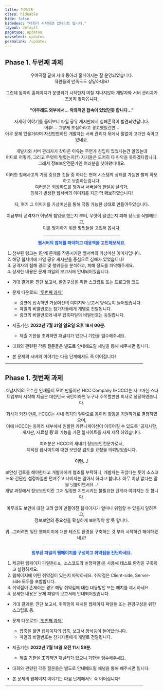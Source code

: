 ```yaml
---
title: 진행상황
class: hideable
hide: false
hidedesc: "대회가 시작되면 업데이트 됩니다."
layout: default
pagetype: updates
navselect: updates
permalink: /updates
---
```


## Phase 1. 두번째 과제

<center>
우여곡절 끝에 사내 동아리 홈페이지는 잘 운영되었습니다. <br>
직원들의 만족도도 상당하네요! <br>
<br>
그런데 동아리 홈페이지가 운영되기 시작한지 며칠 지나지않아 개발자와 서버 관리자가 조용히 찾아옵니다.<br>
<br>
<b> "아무래도 외부에서... 악의적인 접속이 있었던듯 합니다..."</b><br>
<br>
자세히 이야기를 들어보니 파일 공유 게시판에서 침해흔적이 발견되었답니다.<br>
어휴!... 그렇게 조심하라고 경고했었건만... <br>
아무 문제 없을거라며 자신만만하던 개발자는 서버 관리자 뒤에서 말없이 고개만 숙이고 있네요.<br>
<br>
개발자와 서버 관리자가 찾아온 이유는 무언가 침입이 있었다는건 알겠는데<br>
어디로 어떻게, 그리고 무엇이 털렸는지(?) 자기들은 도저히 다 파악을 못하겠다합니다.<br>
그래서 정보보안전문가인 여러분을 찾아왔다네요.<br>
<br>
이러한 침해사고의 가장 중요한 것들 중 하나는 현재 시스템의 상태를 가능한 빨리 확보하고 보존하는겁니다.<br>
여러분은 외장하드를 챙겨서 서버실에 한달음 달려가, <br>
침해가 발생한 웹서버의 이미지를 지금 막 확보하였습니다! <br>
<br>
자, 여기 그 이미지를 가상머신을 통해 작동 가능한 상태로 만들어두었습니다. <br>
<br>
지금부터 공격자가 어떻게 침입을 했는지 부터, 무엇이 털렸는지 피해 정도를 식별해보고,<br>
이를 방지하기 위한 방법들을 고민해 봅시다.<br>

<p></p><hr style="width:50%;"><p></p>
<b style="font-weight: 700;color:#1154FF"> 웹서버의 침해를 파악하고 대응책을 고민해보세요. </b>
</center>

1. 첨부된 링크는 1단계 문제를 작동시키던 웹서버의 가상머신 이미지입니다. 
2. 해당 웹서버에 파일 공유 게시판을 중심으로 침해가 있었습니다!
3. 공격자의 침해 경로 및 행위등을 분석하고, 피해 정도를 파악해주세요.
4. 상세한 내용은 문제 파일의 보고서에 안내되어있습니다.
   
* 기대 결과물: 진단 보고서, 환경구성을 위한 스크립트 또는 프로그램 코드
  
* 문제 다운로드: ['두번째 과제'](https://src-jnu.myDS.me:38881/sharing/HE9NbD1Vl)  
    - 링크에 접속하면 가상머신의 이미지와 보고서 양식등이 들어있습니다. 
    - 파일의 비밀번호는 참가자들에게 개별로 전달됩니다. 
    - 링크의 비밀번호와 내부 압축파일의 비밀번호는 동일합니다.
  
* 제출기한: **2022년 7월 31일 일요일 오후 18시 00분.** 
   - 제출 기한을 초과하면 패널티가 있으니 기한을 엄수해주세요.
  
* 대회와 관련된 각종 질문들은 별도로 안내해드릴 채널을 통해 해주시면 됩니다.

* 본 문제의 서버의 이야기는 다음 단계에서도 죽 이어집니다!

<p></p><hr style="width:90%;"><p></p>

## Phase 1. 첫번째 과제

<center>
호남지역의 우수한 인재들이 모여 만들어낸 HCC Company (HCCC)는 자그마한 스타트업부터 시작해 지금은 대한민국 국민이라면 누구나 주목할만한 회사로 성장하였습니다. <br>
<br>
회사가 커진 만큼, HCCC는 사내 복지의 일환으로 동아리 활동을 지원하기로 결정하였으며,<br>
이에 HCCC는 동아리 내부에서 원할한 커뮤니케이션이 이루어질 수 있도록 '공지사항, 게시판, 자료실 등'의 기능을 가진 웹사이트를 자체 제작 하였습니다.  <br>
<br>
여러분은 HCCC의 새내기 정보보안전문가로서, <br>
제작된 웹사이트에 대한 보안성 검토를 요청을 의뢰받았습니다.  <br>
<br>
<b> 이런...! </b><br>
<br>   
보안성 검토를 해야한다고 개발자에게 협조를 부탁하니, 개발자는 귀찮다는 듯이 소스코드와 간단한 설정파일만 던져주고 나머지는 알아서 하라고 합니다. 아무 이상 없다는 말을 덧붙이면서요...!  <br>
개발 과정에서 정보보안이란 그저 일정만 지연시키는 불필요한 단계라 여겨지는 듯 합니다.  <br>
<br>
아무래도 보안에 대한 고려 없이 만들어진 웹페이지가 얼마나 위험할 수 있을지 알려주고, <br>
정보보안의 중요성을 확실하게 보여줘야 할 듯 합니다. <br>
<br>
뭐...그러려면 일단 웹페이지에 대한 테스트 환경을 구축하는 것 부터 시작하긴 해야하겠네요! <br>
<p></p><hr style="width:50%;"><p></p>
<b style="font-weight: 700;color:#1154FF"> 첨부된 파일의 웹페이지를 구성하고 취약점을 진단하세요. </b>
</center>

1. 제공된 웹페이지 파일들(i.e., 소스코드와 설정파일)을 사용해 테스트 환경을 구축하고 실행하세요.
2. 웹페이지에 어떤 취약점이 있는지 파악하세요. 취약점은 Client-side, Server-side 모두를 포함합니다.
3. 취약점이 존재하는 경우 해당 취약점에 대한 대응방안 또는 패치를 제시하세요.
4. 상세한 내용은 문제 파일의 보고서에 안내되어있습니다.
   
* 기대 결과물: 진단 보고서, 취약점이 패치된 웹페이지 파일들 또는 환경구성을 위한 스크립트 등. 
  
* 문제 다운로드: ['첫번째 과제'](pds/hccc2022_p11.zip)  
    - 압축을 풀면 웹페이지의 압축, 보고서 양식등이 들어있습니다. 
    - 파일의 비밀번호는 참가자들에게 개별로 전달됩니다. 
  
* 제출기한: **2022년 7월 14일 오전 11시 59분.** 
   - 제출 기한을 초과하면 패널티가 있으니 기한을 엄수해주세요.
  
* 대회와 관련된 각종 질문들은 별도로 안내해드릴 채널을 통해 해주시면 됩니다.

* 본 문제의 웹페이지 이야기는 다음 단계에서도 죽 이어집니다!
  
<p></p><hr style="width:90%;"><p></p>